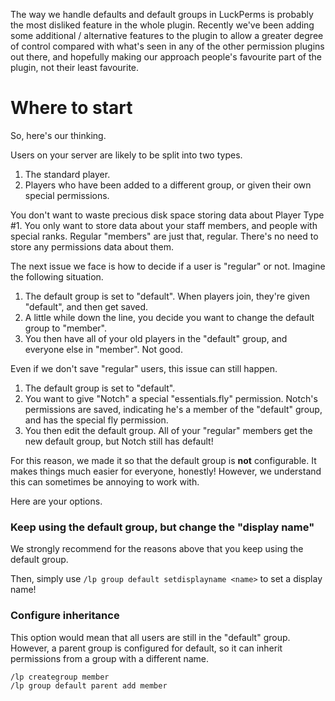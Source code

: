The way we handle defaults and default groups in LuckPerms is probably the most disliked feature in the whole plugin. Recently we've been adding some additional / alternative features to the plugin to allow a greater degree of control compared with what's seen in any of the other permission plugins out there, and hopefully making our approach people's favourite part of the plugin, not their least favourite.

# Where to start
So, here's our thinking.

Users on your server are likely to be split into two types. 

1. The standard player.
2. Players who have been added to a different group, or given their own special permissions.

You don't want to waste precious disk space storing data about Player Type #1. You only want to store data about your staff members, and people with special ranks. Regular "members" are just that, regular. There's no need to store any permissions data about them.

The next issue we face is how to decide if a user is "regular" or not. Imagine the following situation.

1. The default group is set to "default". When players join, they're given "default", and then get saved.
2. A little while down the line, you decide you want to change the default group to "member".
3. You then have all of your old players in the "default" group, and everyone else in "member". Not good.

Even if we don't save "regular" users, this issue can still happen.

1. The default group is set to "default".
2. You want to give "Notch" a special "essentials.fly" permission. Notch's permissions are saved, indicating he's a member of the "default" group, and has the special fly permission.
3. You then edit the default group. All of your "regular" members get the new default group, but Notch still has default!

For this reason, we made it so that the default group is **not** configurable. It makes things much easier for everyone, honestly! However, we understand this can sometimes be annoying to work with.

Here are your options.

### Keep using the default group, but change the "display name"
We strongly recommend for the reasons above that you keep using the default group.

Then, simply use `/lp group default setdisplayname <name>` to set a display name!


### Configure inheritance
This option would mean that all users are still in the "default" group. However, a parent group is configured for default, so it can inherit permissions from a group with a different name.

```
/lp creategroup member
/lp group default parent add member
```
